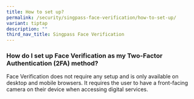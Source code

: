 ```yaml
---
title: How to set up?
permalink: /security/singpass-face-verification/how-to-set-up/
variant: tiptap
description: ""
third_nav_title: Singpass Face Verification
---
```

<h3>How do I set up Face Verification as my Two-Factor Authentication (2FA) method?</h3>
<p>Face Verification does not require any setup and is only available on
desktop and mobile browsers. It requires the user to have a front-facing
camera on their device when accessing digital services.</p>